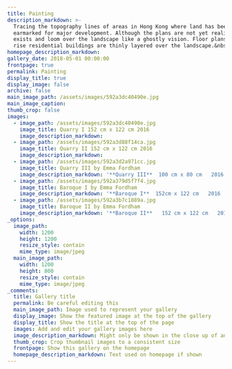 ```yaml
---
title: Painting
description_markdown: >-
  Tracing the topography lines of areas in Hong Kong where land has been
  earmarked for major development. Although the plans are not yet realized they
  exists and loom over the landscape like a ghostly vision. Floor plans and high
  rise residential buildings are thinly layered over the landscape.&nbsp;&nbsp;
homepage_description_markdown:
gallery_date: 2018-05-01 00:00:00
frontpage: true
permalink: Painting
display_title: true
display_image: false
archive: false
main_image_path: /assets/images/592a3dc40490e.jpg
main_image_caption:
thumb_crop: false
images:
  - image_path: /assets/images/592a3dc40490e.jpg
    image_title: Quarry I 152 cm x 122 cm 2016
    image_description_markdown:
  - image_path: /assets/images/592a3d88f14ca.jpg
    image_title: Quarry II 152 cm x 122 cm 2016
    image_description_markdown:
  - image_path: /assets/images/592a3d2a971cc.jpg
    image_title: Quarry III by Emma Fordham
    image_description_markdown: '**Quarry III**  100 cm x 80 cm   2016   Oil on canvas'
  - image_path: /assets/images/592a379d5f7f4.jpg
    image_title: Baroque I by Emma Fordham
    image_description_markdown: '**Baroque I**  152cm x 122 cm   2016   Oil on canvas'
  - image_path: /assets/images/592a3b7c1889a.jpg
    image_title: Baroque II by Emma Fordham
    image_description_markdown: '**Baroque II**   152 cm x 122 cm   2016   Oil on canvas'
_options:
  image_path:
    width: 1200
    height: 1200
    resize_style: contain
    mime_type: image/jpeg
  main_image_path:
    width: 1200
    height: 800
    resize_style: contain
    mime_type: image/jpeg
_comments:
  title: Gallery title
  permalink: Be careful editing this
  main_image_path: Image used to represent your gallery
  display_image: Show the featured image at the top of the gallery
  display_title: Show the title at the top of the page
  images: Add and edit your gallery images here
  image_description_markdown: Might only be shown in the close up of an image
  thumb_crop: Crop thumbnail images to a consistent size
  frontpage: Show this gallery on the homepage
  homepage_description_markdown: Text used on homepage if shown
---
```


